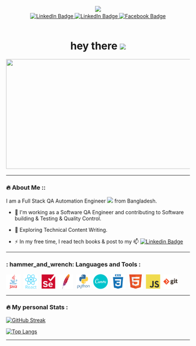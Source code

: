 <div id="header" align="center">
  <img src="https://media.giphy.com/media/M9gbBd9nbDrOTu1Mqx/giphy.gif" width="100"/>
  <div id="badges">
    <a href="https://www.linkedin.com/in/">
      <img src="https://img.shields.io/badge/LinkedIn-blue?style=for-the-badge&logo=linkedin&logoColor=white" alt="LinkedIn Badge"/>
    </a>

<a href="https://sites.google.com/">
      <img src="https://img.shields.io/badge/WEBSITE-green?style=for-the-badge&logo=html5&logoColor=white" alt="LinkedIn Badge"/>
    </a>

<a href="https://github.com/forhadulislam007">
      <img src="https://img.shields.io/badge/GITHUB-gray?style=for-the-badge&logo=github&logoColor=white" alt="Facebook Badge"/>
    </a>

  </div>
  <img src="https://komarev.com/ghpvc/?username=forhadulislam007&style=flat-square&color=blueviolet" alt=""/>
  <h1>
    hey there
    <img src="https://media.giphy.com/media/hvRJCLFzcasrR4ia7z/giphy.gif" width="30px"/>
  </h1>
</div>
<div align="center">
  <img src="https://media.giphy.com/media/dWesBcTLavkZuG35MI/giphy.gif" width="600" height="300"/>
</div>

---

### :fire: About Me ::
I am a Full Stack QA Automation Engineer <img src="https://media.giphy.com/media/WUlplcMpOCEmTGBtBW/giphy.gif" width="30"> from Bangladesh.
- :telescope: I'm working as a Software QA Engineer and contributing to Software building & Testing & Quality Control.

- :seedling: Exploring Technical Content Writing.

- :zap: In my free time, I read tech books & post to my :mailbox: [![Linkedin Badge](https://img.shields.io/badge/-name-blue?style=flat&logo=Linkedin&logoColor=white)](https://www.linkedin.com/in/)

---

### : hammer_and_wrench: Languages and Tools :
<div>
  <img src="https://github.com/devicons/devicon/blob/master/icons/java/java-original-wordmark.svg" title="Java" alt="Java" width="40" height="40"/>&nbsp;
  <img src="https://github.com/devicons/devicon/blob/master/icons/react/react-original-wordmark.svg" title="React" alt="React" width="40" height="40"/>&nbsp;
  <img src="https://github.com/devicons/devicon/blob/master/icons/selenium/selenium-original.svg" title="Selenium" alt="Selenium" width="40" height="40"/>&nbsp;
  <img src="https://github.com/devicons/devicon/blob/master/icons/apache/apache-original.svg" title="Apache" alt="Apache Jmeter" width="40" height="40"/>&nbsp;
  <img src="https://github.com/devicons/devicon/blob/master/icons/python/python-original-wordmark.svg" title="Python" alt="Python" width="40" height="40"/>&nbsp;
  <img src="https://github.com/devicons/devicon/blob/master/icons/canva/canva-original.svg" title="Canva" alt="Canva " width="40" height="40"/>&nbsp;
  <img src="https://github.com/devicons/devicon/blob/master/icons/css3/css3-plain-wordmark.svg"  title="CSS3" alt="CSS" width="40" height="40"/>&nbsp;
  <img src="https://github.com/devicons/devicon/blob/master/icons/html5/html5-original.svg" title="HTML5" alt="HTML" width="40" height="40"/>&nbsp;
  <img src="https://github.com/devicons/devicon/blob/master/icons/javascript/javascript-original.svg" title="JavaScript" alt="JavaScript" width="40" height="40"/>&nbsp;
  <img src="https://github.com/devicons/devicon/blob/master/icons/git/git-original-wordmark.svg" title="Git" **alt="Git" width="40" height="40"/>
</div>

---

### :fire: My personal Stats :
[![GitHub Streak](http://github-readme-streak-stats.herokuapp.com?user=forhadulislam007&theme=dark&background=000000)](https://git.io/streak-stats)

[![Top Langs](https://github-readme-stats.vercel.app/api/top-langs/?username=forhadulislam007&layout=compact&theme=vision-friendly-dark)](https://github.com/anuraghazra/github-readme-stats)

---
